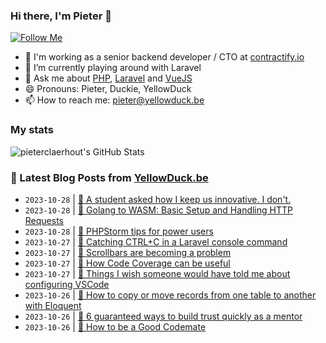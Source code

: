 ### Hi there, I'm Pieter 👋  
[![Follow Me](https://img.shields.io/github/followers/pieterclaerhout?label=Follow&style=social)](https://github.com/pieterclaerhout)

- 🏢 I'm working as a senior backend developer / CTO at [contractify.io](https://contractify.io)
- 🌱 I’m currently playing around with Laravel
- 💬 Ask me about [PHP](https://php.net), [Laravel](http://laravel.com) and [VueJS](https://vuejs.org)
- 😄 Pronouns: Pieter, Duckie, YellowDuck
- 📫 How to reach me: pieter@yellowduck.be

### My stats

![pieterclaerhout's GitHub Stats](https://github-readme-stats.vercel.app/api?username=pieterclaerhout&show_icons=true&count_private=true&line_height=40)

### 📩 Latest Blog Posts from [YellowDuck.be](https://www.yellowduck.be/)
<!-- BLOG-POST-LIST:START -->
- `2023-10-28` | [🔗 A student asked how I keep us innovative. I don&#39;t.](https://www.yellowduck.be/posts/a-student-asked-how-i-keep-us-innovative-i-dont)  
- `2023-10-28` | [🔗 Golang to WASM: Basic Setup and Handling HTTP Requests](https://www.yellowduck.be/posts/golang-to-wasm-basic-setup-and-handling-http-requests)  
- `2023-10-28` | [🔗 PHPStorm tips for power users](https://www.yellowduck.be/posts/phpstorm-tips-for-power-users)  
- `2023-10-27` | [🐥 Catching CTRL+C in a Laravel console command](https://www.yellowduck.be/posts/catching-ctrl-c-in-a-laravel-console-command)  
- `2023-10-27` | [🔗 Scrollbars are becoming a problem](https://www.yellowduck.be/posts/scrollbars-are-becoming-a-problem)  
- `2023-10-27` | [🔗 How Code Coverage can be useful](https://www.yellowduck.be/posts/how-code-coverage-can-be-useful)  
- `2023-10-27` | [🔗 Things I wish someone would have told me about configuring VSCode](https://www.yellowduck.be/posts/things-i-wish-someone-would-have-told-me-about-configuring-vscode)  
- `2023-10-26` | [🐥 How to copy or move records from one table to another with Eloquent](https://www.yellowduck.be/posts/how-to-copy-or-move-records-from-one-table-to-another-with-eloquent)  
- `2023-10-26` | [🔗 6 guaranteed ways to build trust quickly as a mentor](https://www.yellowduck.be/posts/6-guaranteed-ways-to-build-trust-quickly-as-a-mentor)  
- `2023-10-26` | [🔗 How to be a Good Codemate](https://www.yellowduck.be/posts/how-to-be-a-good-codemate)  

<!-- BLOG-POST-LIST:END -->
